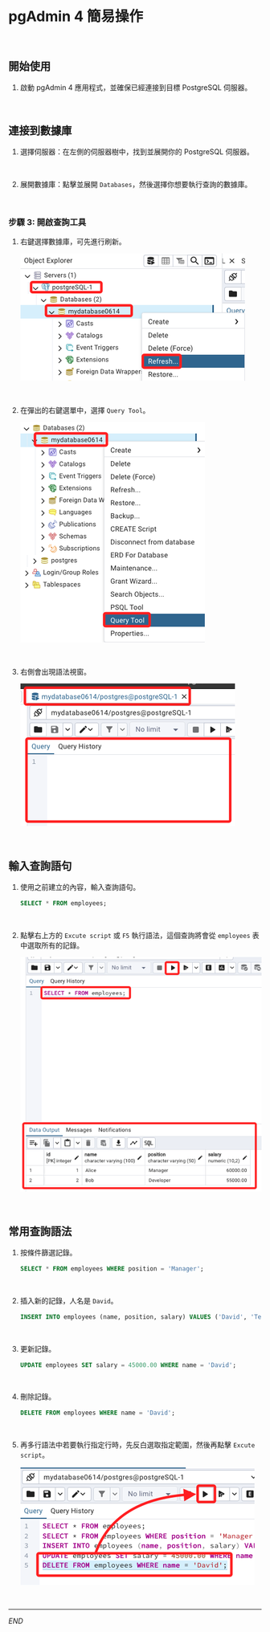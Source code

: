 # pgAdmin 4 簡易操作

<br>

## 開始使用

1. 啟動 pgAdmin 4 應用程式，並確保已經連接到目標 PostgreSQL 伺服器。

<br>

## 連接到數據庫

1. 選擇伺服器：在左側的伺服器樹中，找到並展開你的 PostgreSQL 伺服器。

<br>

2. 展開數據庫：點擊並展開 `Databases`，然後選擇你想要執行查詢的數據庫。

<br>

### 步驟 3: 開啟查詢工具

1. 右鍵選擇數據庫，可先進行刷新。

    ![](images/img_18.png)

<br>

2. 在彈出的右鍵選單中，選擇 `Query Tool`。

    ![](images/img_19.png)

<br>

3. 右側會出現語法視窗。

    ![](images/img_20.png)

<br>

## 輸入查詢語句

1. 使用之前建立的內容，輸入查詢語句。

    ```sql
    SELECT * FROM employees;
    ```

<br>

2. 點擊右上方的 `Excute script` 或 `F5` 執行語法，這個查詢將會從 `employees` 表中選取所有的記錄。

    ![](images/img_21.png)

<br>

## 常用查詢語法

1. 按條件篩選記錄。

    ```sql
    SELECT * FROM employees WHERE position = 'Manager';
    ```

<br>

2. 插入新的記錄，人名是 `David`。

    ```sql
    INSERT INTO employees (name, position, salary) VALUES ('David', 'Tester', 40000.00);
    ```

<br>

3. 更新記錄。

    ```sql
    UPDATE employees SET salary = 45000.00 WHERE name = 'David';
    ```

<br>

4. 刪除記錄。

    ```sql
    DELETE FROM employees WHERE name = 'David';
    ```

<br>

5. 再多行語法中若要執行指定行時，先反白選取指定範圍，然後再點擊 `Excute script`。

    ![](images/img_22.png)

<br>

___

_END_